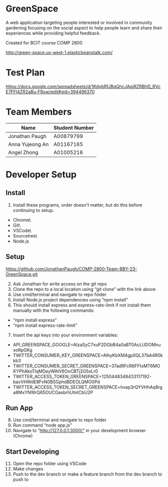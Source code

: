 # GreenSpace #

A web application targeting people interested or involved in community gardening focusing on the social aspect to help people learn and share their experiences while providing helpful feedback.

Created for BCIT course COMP 2800

http://green-space.us-west-1.elasticbeanstalk.com/

# Test Plan #

https://docs.google.com/spreadsheets/d/1KdybRfJBqQhcJApiRZRBhD_RVcE7FFl4ZR2aBu-F8sw/edit#gid=394496370

# Team Members #

| Name            | Student Number |
|-----------------|----------------|
| Jonathan Paugh  | A00879799      |
| Anna Yujeong An | A01167165      |
| Angel Zhong     | A01005216      |

# Developer Setup #

## Install ##
1. Install these programs, order doesn't matter, but do this before continuing to setup.

  * Chrome\
  * Git\
  * VSCode\
  * Sourcetree\
  * Node.js

## Setup ##

https://github.com/JonathanPaugh/COMP-2800-Team-BBY-23-GreenSpace.git

2. Ask Jonathan for write access on the git repo
3. Clone the repo to a local location using “git clone” with the link above
4. Use cmd/terminal and navigate to repo folder
5. Install Node.js project dependencies using “npm install”
6. This should install express and express-rate-limit if not install them manually with the following commands:
  * “npm install express”
  * “npm install express-rate-limit”

7. Insert the api keys into your environment variables:
  * API_GREENSPACE_GOOGLE=AIzaSyC7xuP2DGbB4a0aBT0AcLUDOMnuxoRpGKg
  * TWITTER_CONSUMER_KEY_GREENSPACE=AlhyKbXM4gpXQL37bA4R0kkb3
  * TWITTER_CONSUMER_SECRET_GREENSPACE=37adRFcR6FFtxMT6MOKYPhAkoTlqMDeyWAtV6OoCBTj2G5xLr0
  * TWITTER_ACCESS_TOKEN_GREENSPACE=1250448348433117192-bavVHWdE8FvN0BSGphdBDEOLQMO0Pd
  * TWITTER_ACCESS_TOKEN_SECRET_GREENSPACE=hvap3rQYVHhAq8rga8MxYNWrQ65OUCGasbrhUtnICbU2P

## Run App ##

8. Use cmd/terminal and navigate to repo folder
9. Run command “node app.js”
10. Navigate to “http://127.0.0.1:3000/” in your development browser (Chrome)

## Start Developing ##

11. Open the repo folder using VSCode
12. Make changes
13. Push to the dev branch or make a feature branch from the dev branch to push to 
